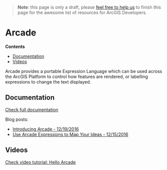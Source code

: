> **Note**: this page is only a draft, please [feel free to help us](https://github.com/hhkaos/awesome-arcgis#contributions) to finish this page for the awesome list of resources for ArcGIS Developers.

# Arcade
<!-- START doctoc generated TOC please keep comment here to allow auto update -->
<!-- DON'T EDIT THIS SECTION, INSTEAD RE-RUN doctoc TO UPDATE -->
**Contents**

- [Documentation](#documentation)
- [Videos](#videos)

<!-- END doctoc generated TOC please keep comment here to allow auto update -->

Arcade provides a portable Expression Language which can be used across the ArcGIS Platform to control how features are rendered, or labelling expressions to change the text displayed.

## Documentation
[Check full documentation](https://developers.arcgis.com/arcade/)

Blog posts:
* [Introducing Arcade - 12/19/2016](https://blogs.esri.com/esri/arcgis/2016/12/19/introducing-arcade/)
* [Use Arcade Expressions to Map Your Ideas - 12/15/2016](https://blogs.esri.com/esri/arcgis/2016/12/15/use-arcade-expressions-to-map-your-ideas/)

## Videos
[Check video tutorial: Hello Arcade](https://youtu.be/pmZmQlrOho8)

